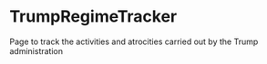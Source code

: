 # TrumpRegimeTracker
Page to track the activities and atrocities carried out by the Trump administration

